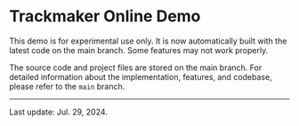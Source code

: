 # Trackmaker Online Demo

This demo is for experimental use only. It is now automatically built with the latest code on the main branch. Some features may not work properly.

The source code and project files are stored on the main branch. For detailed information about the implementation, features, and codebase, please refer to the `main` branch.

---

Last update: Jul. 29, 2024.